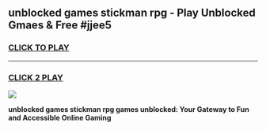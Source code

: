 
## unblocked games stickman rpg - Play Unblocked Gmaes & Free #jjee5
<h3>
<a href="https://news.freeplayer.one?title=unblocked_games_stickman_rpg&ref=03M">CLICK TO PLAY</a></h3>
<hr>

<h3>
<a href="https://news.freeplayer.one?title=unblocked_games_stickman_rpg&ref=03M">CLICK 2 PLAY</a>
  
</h3>

<a href="https://news.freeplayer.one?title=unblocked_games_stickman_rpg&ref=03M"><img src="https://clearcache.store/games.png"></a>


**unblocked games stickman rpg games unblocked: Your Gateway to Fun and Accessible Online Gaming**
